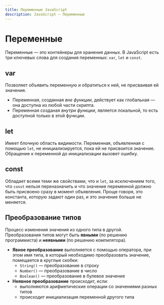 ```yaml
---
title: Переменные JavaScript
description: JavaScript — Переменные
---
```


# Переменные
Переменные — это контейнеры для хранения данных. В JavaScript есть три ключевых слова для создания переменных: `var`, `let` и `const`.

## var
Позволяет объявить переменную и обратиться к ней, не присваивая ей значения.
- Переменная, созданная _вне функции_, действует как глобальная — она доступна из любой части скрипта.
- Переменная созданая _внутри функции_, является локальной, то есть доступной только в этой функции.

## let
Имеет блочную область видимости. Переменная, объявленная с помощью `let`, не инициализируется, пока ей не присвоится значение. Обращение к переменной до инициализации вызовет ошибку.

## const
Обладает всеми теми же свойствами, что и `let`, за исключением того, что `const` нельзя переназначить и что значение переменной должно быть присвоено сразу в момент объявления. Проще говоря, это константа, которую задают один раз, и это значение больше не меняется.

## Преобразование типов
Процесс изменения значения из одного типа в другой.\
Преобразования типов могут быть **явными** (по решению программиста) и **неявными** (по решению компилятора).
- **Явное преобразование** выполняется с помощью оператора, при этом имя типа, в который необходимо преобразовать значение, помещается в круглые скобки:
  - `String()` — преобразование в строку
  - `Number()` — преобразование в число
  - `Boolean()` — преобразование в булевое значение
- **Неявное преобразование** происходит, если:
  - выполняются арифметические операции со значениями разных типов
  - происходит инициализация переменной другого типа